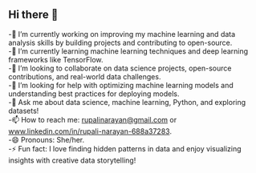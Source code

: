 ## Hi there 👋






-🔭 I’m currently working on improving my machine learning and data analysis skills by building projects and contributing to open-source.  
-🌱 I’m currently learning  machine learning techniques and deep learning frameworks like TensorFlow.  
-👯 I’m looking to collaborate on data science projects, open-source contributions, and real-world data challenges.  
-🤔 I’m looking for help with optimizing machine learning models and understanding best practices for deploying models.  
-💬 Ask me about data science, machine learning, Python, and exploring datasets!  
-📫 How to reach me: rupalinarayan@gmail.com or www.linkedin.com/in/rupali-narayan-688a37283.  
-😄 Pronouns: She/her.  
-⚡ Fun fact: I love finding hidden patterns in data and enjoy visualizing insights with creative data storytelling!  



